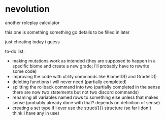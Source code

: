 # nevolution
another roleplay calculator

this one is something something go details to be filled in later

just cheating today i guess

to-do list:
- making mutations work as intended (they are supposed to happen in a specific biome and create a new grade; i'll probably have to rewrite some code)
- improving the code with utility commands like BiomeID() and GradeID()
- deleting functions i will never need (partially completed)
- splitting the rollback command into two (partially completed in the sense there are now two statements but not two discord commands)
- renaming all variables named rows to something else unless that makes sense (probably already done with that? depends on definition of sense)
- creating a set type if i ever use the struct{}{} structure (so far i don't think i have any in use)
